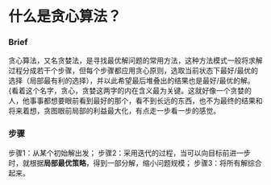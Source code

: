 # 什么是贪心算法？
### Brief
贪心算法，又名贪婪法，是寻找最优解问题的常用方法，这种方法模式一般将求解过程分成若干个步骤，但每个步骤都应用贪心原则，选取当前状态下最好/最优的选择（局部最有利的选择），并以此希望最后堆叠出的结果也是最好/最优的解。{看着这个名字，贪心，贪婪这两字的内在含义最为关键。这就好像一个贪婪的人，他事事都想要眼前看到最好的那个，看不到长远的东西，也不为最终的结果和将来着想，贪图眼前局部的利益最大化，有点走一步看一步的感觉。

### 步骤
步骤1：从某个初始解出发；
步骤2：采用迭代的过程，当可以向目标前进一步时，就根据<b>局部最优策略</b>，得到一部分解，缩小问题规模；
步骤3：将所有解综合起来。
